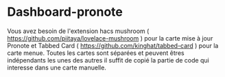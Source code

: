 # Dashboard-pronote
Vous avez besoin de l'extension hacs mushroom ( https://github.com/piitaya/lovelace-mushroom ) pour la carte mise à jour Pronote et Tabbed Card ( https://github.com/kinghat/tabbed-card ) pour la carte menue.
Toutes les cartes sont séparées et peuvent êtres indépendants les unes des autres il suffit de copié la partie de code qui interesse dans une carte manuelle.
